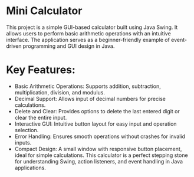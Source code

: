 # Mini Calculator
This project is a simple GUI-based calculator built using Java Swing. It allows users to perform basic arithmetic operations with an intuitive interface. The application serves as a beginner-friendly example of event-driven programming and GUI design in Java.

# Key Features:
- Basic Arithmetic Operations: Supports addition, subtraction, multiplication, division, and modulus.
- Decimal Support: Allows input of decimal numbers for precise calculations.
- Delete and Clear: Provides options to delete the last entered digit or clear the entire input.
- Interactive GUI: Intuitive button layout for easy input and operation selection.
- Error Handling: Ensures smooth operations without crashes for invalid inputs.
- Compact Design: A small window with responsive button placement, ideal for simple calculations.
This calculator is a perfect stepping stone for understanding Swing, action listeners, and event handling in Java applications.
